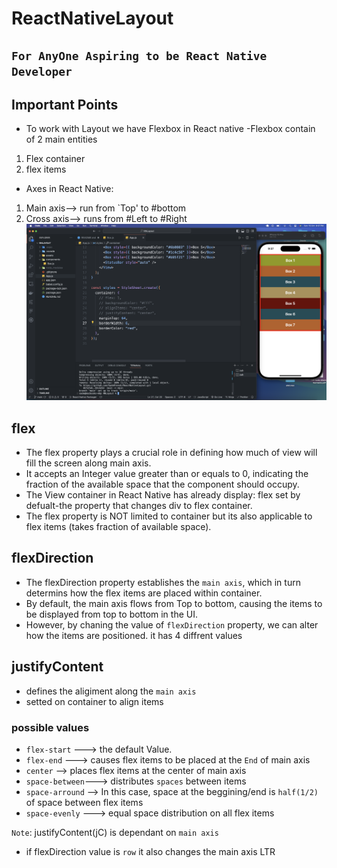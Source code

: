 # ReactNativeLayout

## `For AnyOne Aspiring to be React Native Developer`

## Important Points

- To work with Layout we have Flexbox in React native
  -Flexbox contain of 2 main entities

1. Flex container
2. flex items

- Axes in React Native:

1. Main axis--> run from `Top' to #bottom
2. Cross axis--> runs from #Left to #Right
   ![Alt text](<Screenshot 2023-10-15 at 9.37.47 at night.png>)

## flex

- The flex property plays a crucial role in defining how much of view will fill the screen along main axis.
- It accepts an Integer value greater than or equals to 0, indicating the fraction of the available space that the component should occupy.
- The View container in React Native has already display: flex set by defualt-the property that changes div to flex container.
- The flex property is NOT limited to container but its also applicable to flex items (takes fraction of available space).

## flexDirection

- The flexDirection property establishes the `main axis`, which in turn determins how the flex items are placed within container.
- By default, the main axis flows from Top to bottom, causing the items to be displayed from top to bottom in the UI.
- However, by chaning the value of `flexDirection` property, we can alter how the items are positioned. it has 4 diffrent values

## justifyContent

- defines the aligiment along the `main axis`
- setted on container to align items

### possible values

- `flex-start` ---> the default Value.
- `flex-end` ---> causes flex items to be placed at the `End` of main axis
- `center` --> places flex items at the center of main axis
- `space-between`---> distributes `spaces` between items
- `space-arround` --> In this case, space at the beggining/end is `half(1/2) ` of space between flex items
- `space-evenly` ---> equal space distribution on all flex items

`Note`: justifyContent(jC) is dependant on `main axis`

- if flexDirection value is `row` it also changes the main axis LTR
